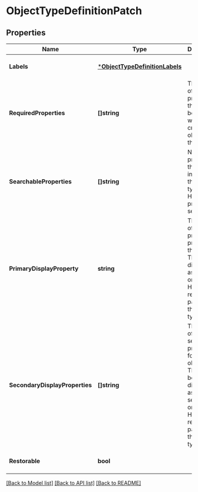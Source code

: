 # ObjectTypeDefinitionPatch

## Properties
Name | Type | Description | Notes
------------ | ------------- | ------------- | -------------
**Labels** | [***ObjectTypeDefinitionLabels**](ObjectTypeDefinitionLabels.md) |  | [optional] [default to null]
**RequiredProperties** | **[]string** | The names of properties that should be **required** when creating an object of this type. | [optional] [default to null]
**SearchableProperties** | **[]string** | Names of properties that will be indexed for this object type in by HubSpot&#x27;s product search. | [optional] [default to null]
**PrimaryDisplayProperty** | **string** | The name of the primary property for this object. This will be displayed as primary on the HubSpot record page for this object type. | [optional] [default to null]
**SecondaryDisplayProperties** | **[]string** | The names of secondary properties for this object. These will be displayed as secondary on the HubSpot record page for this object type. | [optional] [default to null]
**Restorable** | **bool** |  | [optional] [default to null]

[[Back to Model list]](../README.md#documentation-for-models) [[Back to API list]](../README.md#documentation-for-api-endpoints) [[Back to README]](../README.md)


